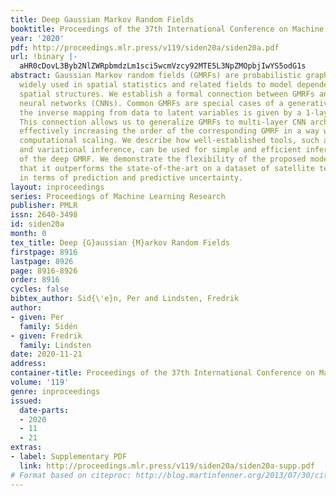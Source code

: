 ```yaml
---
title: Deep Gaussian Markov Random Fields
booktitle: Proceedings of the 37th International Conference on Machine Learning
year: '2020'
pdf: http://proceedings.mlr.press/v119/siden20a/siden20a.pdf
url: !binary |-
  aHR0cDovL3Byb2NlZWRpbmdzLm1sci5wcmVzcy92MTE5L3NpZMOpbjIwYS5odG1s
abstract: Gaussian Markov random fields (GMRFs) are probabilistic graphical models
  widely used in spatial statistics and related fields to model dependencies over
  spatial structures. We establish a formal connection between GMRFs and convolutional
  neural networks (CNNs). Common GMRFs are special cases of a generative model where
  the inverse mapping from data to latent variables is given by a 1-layer linear CNN.
  This connection allows us to generalize GMRFs to multi-layer CNN architectures,
  effectively increasing the order of the corresponding GMRF in a way which has favorable
  computational scaling. We describe how well-established tools, such as autodiff
  and variational inference, can be used for simple and efficient inference and learning
  of the deep GMRF. We demonstrate the flexibility of the proposed model and show
  that it outperforms the state-of-the-art on a dataset of satellite temperatures,
  in terms of prediction and predictive uncertainty.
layout: inproceedings
series: Proceedings of Machine Learning Research
publisher: PMLR
issn: 2640-3498
id: siden20a
month: 0
tex_title: Deep {G}aussian {M}arkov Random Fields
firstpage: 8916
lastpage: 8926
page: 8916-8926
order: 8916
cycles: false
bibtex_author: Sid{\'e}n, Per and Lindsten, Fredrik
author:
- given: Per
  family: Sidén
- given: Fredrik
  family: Lindsten
date: 2020-11-21
address: 
container-title: Proceedings of the 37th International Conference on Machine Learning
volume: '119'
genre: inproceedings
issued:
  date-parts:
  - 2020
  - 11
  - 21
extras:
- label: Supplementary PDF
  link: http://proceedings.mlr.press/v119/siden20a/siden20a-supp.pdf
# Format based on citeproc: http://blog.martinfenner.org/2013/07/30/citeproc-yaml-for-bibliographies/
---
```

